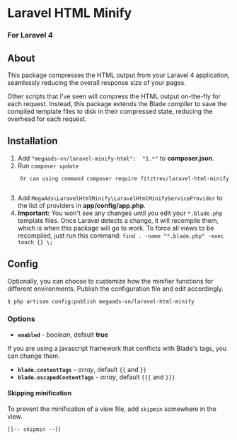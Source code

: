 # Laravel HTML Minify

### For Laravel 4
## About

This package compresses the HTML output from your Laravel 4 application, seamlessly reducing the overall response size of your pages.

Other scripts that I've seen will compress the HTML output on-the-fly for each request. Instead, this package extends the Blade compiler to save the compiled template files to disk in their compressed state, reducing the overhead for each request.


## Installation

1. Add `"megaads-vn/laravel-minify-html":  "1.*"` to **composer.json**.
2. Run `composer update`
```
    Or can using command composer require fitztrev/laravel-html-minify
    
```
3. Add `MegaAds\LaravelHtmlMinify\LaravelHtmlMinifyServiceProvider` to the list of providers in **app/config/app.php**.
4. **Important:** You won't see any changes until you edit your `*.blade.php` template files. Once Laravel detects a change, it will recompile them, which is when this package will go to work. To force all views to be recompiled, just run this command: `find . -name "*.blade.php" -exec touch {} \;`

## Config

Optionally, you can choose to customize how the minifier functions for different environments. Publish the configuration file and edit accordingly.

    $ php artisan config:publish megaads-vn/laravel-html-minify

### Options

- **`enabled`** - *boolean*, default **true**

If you are using a javascript framework that conflicts with Blade's tags, you can change them.

- **`blade.contentTags`** - *array*, default `{{` and `}}`
- **`blade.escapedContentTags`** - *array*, default `{{{` and `}}}`

#### Skipping minification

To prevent the minification of a view file, add `skipmin` somewhere in the view.

```
[[-- skipmin --]]

```
